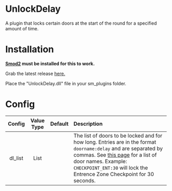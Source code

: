 # UnlockDelay

A plugin that locks certain doors at the start of the round for a specified amount of time.

# Installation

**[Smod2](https://github.com/Grover-c13/Smod2) must be installed for this to work.**

Grab the latest release [here.](https://github.com/Cyanox62/UnlockDelay/releases/latest)

Place the "UnlockDelay.dll" file in your sm_plugins folder.

# Config

| Config        | Value Type | Default | Description |
| :-------------: | :---------: | :---------: |:------ |
| dl_list| List | | The list of doors to be locked and for how long. Entries are in the format `doorname:delay` and are separated by commas. See [this page](https://github.com/Cyanox62/UnlockDelay/wiki/Door-Names) for a list of door names. Example: `CHECKPOINT_ENT:30` will lock the Entrence Zone Checkpoint for 30 seconds. |
